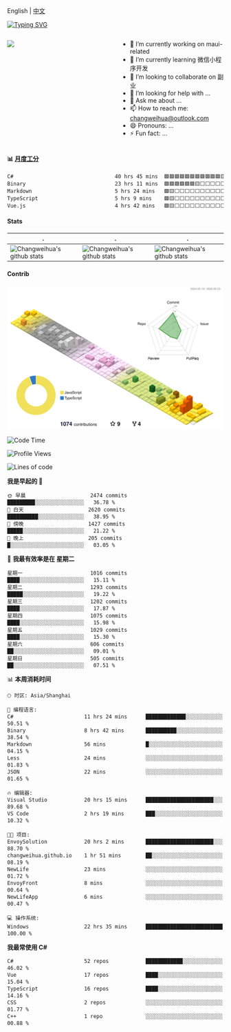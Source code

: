 English | [中文](README_CN.md)

[![Typing SVG](https://readme-typing-svg.herokuapp.com?color=%2336BCF7&center=true&vCenter=true&width=600&lines=Hi+there+👋,+I+am+Chang+Weihua;+Welcome+to+My+Profile!;Over+9+years+of+programming+experience;Always+learning+new+things+)](https://git.io/typing-svg)

<div style="display: grid;gap: 20px;grid-template-columns: repeat(auto-fit, minmax(240px, 1fr));">

[<img src="https://github-readme-stats.vercel.app/api?username=changweihua&show_icons=true&locale=cn" />](https://metrics.lecoq.io/changweihua#gh-light-mode-only)

<div>

- 🔭 I’m currently working on maui-related
- 🌱 I’m currently learning 微信小程序开发
- 👯 I’m looking to collaborate on 副业
- 🤔 I’m looking for help with ...
- 💬 Ask me about ...
- 📫 How to reach me: changweihua@outlook.com
- 😄 Pronouns: ...
- ⚡ Fun fact: ...

</div>

</div>

#### :bar_chart: [月度工分](https://github.com/changweihua/wakapi)

<!--START_SECTION:wakao-->

```txt
C#                                 40 hrs 45 mins  🟩🟩🟩🟩🟩🟩🟩🟩🟩🟩🟩🟨⬜⬜⬜⬜⬜⬜⬜⬜⬜⬜⬜⬜⬜   45.44 %
Binary                             23 hrs 11 mins  🟩🟩🟩🟩🟩🟩🟨⬜⬜⬜⬜⬜⬜⬜⬜⬜⬜⬜⬜⬜⬜⬜⬜⬜⬜   25.86 %
Markdown                           5 hrs 24 mins   🟩🟨⬜⬜⬜⬜⬜⬜⬜⬜⬜⬜⬜⬜⬜⬜⬜⬜⬜⬜⬜⬜⬜⬜⬜   06.03 %
TypeScript                         5 hrs 9 mins    🟩🟨⬜⬜⬜⬜⬜⬜⬜⬜⬜⬜⬜⬜⬜⬜⬜⬜⬜⬜⬜⬜⬜⬜⬜   05.76 %
Vue.js                             4 hrs 42 mins   🟩🟨⬜⬜⬜⬜⬜⬜⬜⬜⬜⬜⬜⬜⬜⬜⬜⬜⬜⬜⬜⬜⬜⬜⬜   05.26 %
```

<!--END_SECTION:wakao-->

#### Stats ####


| .                                                                                                                                            | .                                                                                                                                      | .                                                                                                                                                     |
| -------------------------------------------------------------------------------------------------------------------------------------------- | -------------------------------------------------------------------------------------------------------------------------------------- | ----------------------------------------------------------------------------------------------------------------------------------------------------- |
| ![Changweihua's github stats](https://github-readme-stats.vercel.app/api?username=changweihua&show_icons=true&theme=radical&hide_title=true) | ![Changweihua's github stats](https://github-readme-stats.vercel.app/api/top-langs/?username=changweihua&theme=radical&layout=compact) | ![Changweihua's github stats](https://github-readme-stats.vercel.app/api?username=changweihua&show_icons=true&theme=radical&include_all_commits=true) |


#### Contrib ####

<!--   profile-green-animate -->
![](./profile-3d-contrib/profile-south-season-animate.svg)

<!--START_SECTION:waka-->
![Code Time](http://img.shields.io/badge/Code%20Time-1%2C429%20hrs%2028%20mins-blue)

![Profile Views](http://img.shields.io/badge/%E4%B8%AA%E4%BA%BA%E8%B5%84%E6%96%99%E8%A7%82%E7%9C%8B%E6%AC%A1%E6%95%B0-1-blue)

![Lines of code](https://img.shields.io/badge/%E4%BB%8E%E3%80%8CHello%20World%E3%80%8D%E8%B5%B7%E6%88%91%E5%B7%B2%E7%BB%8F%E5%86%99%E4%BA%86-24.0%20million%20%E8%A1%8C%E4%BB%A3%E7%A0%81-blue)

**我是早起的 🐤** 

```text
🌞 早晨                     2474 commits        █████████░░░░░░░░░░░░░░░░   36.78 % 
🌆 白天                     2620 commits        ██████████░░░░░░░░░░░░░░░   38.95 % 
🌃 傍晚                     1427 commits        █████░░░░░░░░░░░░░░░░░░░░   21.22 % 
🌙 晚上                     205 commits         █░░░░░░░░░░░░░░░░░░░░░░░░   03.05 % 
```
📅 **我最有效率是在 星期二** 

```text
星期一                      1016 commits        ████░░░░░░░░░░░░░░░░░░░░░   15.11 % 
星期二                      1293 commits        █████░░░░░░░░░░░░░░░░░░░░   19.22 % 
星期三                      1202 commits        ████░░░░░░░░░░░░░░░░░░░░░   17.87 % 
星期四                      1075 commits        ████░░░░░░░░░░░░░░░░░░░░░   15.98 % 
星期五                      1029 commits        ████░░░░░░░░░░░░░░░░░░░░░   15.30 % 
星期六                      606 commits         ██░░░░░░░░░░░░░░░░░░░░░░░   09.01 % 
星期日                      505 commits         ██░░░░░░░░░░░░░░░░░░░░░░░   07.51 % 
```


📊 **本周消耗时间** 

```text
🕑︎ 时区: Asia/Shanghai

💬 编程语言: 
C#                       11 hrs 24 mins      █████████████░░░░░░░░░░░░   50.51 % 
Binary                   8 hrs 42 mins       ██████████░░░░░░░░░░░░░░░   38.54 % 
Markdown                 56 mins             █░░░░░░░░░░░░░░░░░░░░░░░░   04.15 % 
Less                     24 mins             ░░░░░░░░░░░░░░░░░░░░░░░░░   01.83 % 
JSON                     22 mins             ░░░░░░░░░░░░░░░░░░░░░░░░░   01.65 % 

🔥 编辑器: 
Visual Studio            20 hrs 15 mins      ██████████████████████░░░   89.68 % 
VS Code                  2 hrs 19 mins       ███░░░░░░░░░░░░░░░░░░░░░░   10.32 % 

🐱‍💻 项目: 
EnvoySolution            20 hrs 2 mins       ██████████████████████░░░   88.70 % 
changweihua.github.io    1 hr 51 mins        ██░░░░░░░░░░░░░░░░░░░░░░░   08.19 % 
NewLife                  23 mins             ░░░░░░░░░░░░░░░░░░░░░░░░░   01.72 % 
EnvoyFront               8 mins              ░░░░░░░░░░░░░░░░░░░░░░░░░   00.64 % 
NewLifeApp               6 mins              ░░░░░░░░░░░░░░░░░░░░░░░░░   00.47 % 

💻 操作系统: 
Windows                  22 hrs 35 mins      █████████████████████████   100.00 % 
```

**我最常使用 C#** 

```text
C#                       52 repos            ████████████░░░░░░░░░░░░░   46.02 % 
Vue                      17 repos            ████░░░░░░░░░░░░░░░░░░░░░   15.04 % 
TypeScript               16 repos            ████░░░░░░░░░░░░░░░░░░░░░   14.16 % 
CSS                      2 repos             ░░░░░░░░░░░░░░░░░░░░░░░░░   01.77 % 
C++                      1 repo              ░░░░░░░░░░░░░░░░░░░░░░░░░   00.88 % 
```




<!--END_SECTION:waka-->


<!-- ![](assets/Bottom_down.svg) -->
